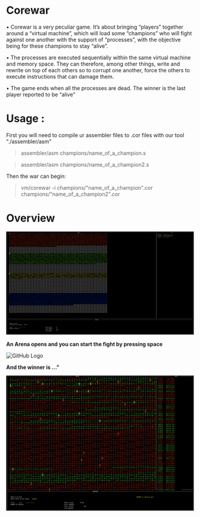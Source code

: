 # Corewar

• Corewar is a very peculiar game. It’s about bringing “players” together around a
“virtual machine”, which will load some “champions” who will fight against one another with the support of “processes”, with the objective being for these champions
to stay “alive”.

• The processes are executed sequentially within the same virtual machine and memory space. They can therefore, among other things, write and rewrite on top of
each others so to corrupt one another, force the others to execute instructions that
can damage them.

• The game ends when all the processes are dead. The winner is the last player
reported to be “alive”

# Usage :

First you will need to compile ur assembler files to .cor files with our tool "./assembler/asm"
> assembler/asm champions/name_of_a_champion.s

> assembler/asm champions/name_of_a_champion2.s

Then the war can begin:
> vm/corewar -i champions/"name_of_a_champion".cor champions/"name_of_a_champion2".cor

# Overview

![GitHub Logo](ressources/init_corewar.png)

**An Arena opens and you can start the fight by pressing space**

![GitHub Logo](ressources/ezgif.com-video-to-gif.gif)

**And the winner is ..."**

![GitHub Logo](ressources/winner.png)
